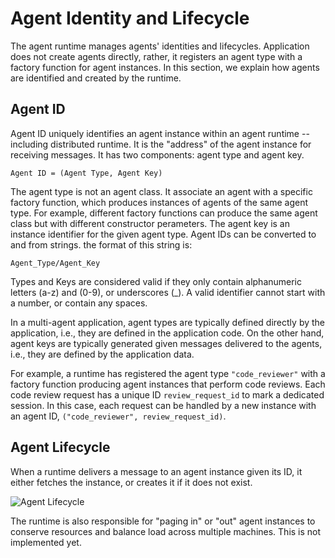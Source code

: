 # Agent Identity and Lifecycle

The agent runtime manages agents' identities
and lifecycles.
Application does not create agents directly, rather,
it registers an agent type with a factory function for
agent instances.
In this section, we explain how agents are identified
and created by the runtime.

## Agent ID

Agent ID uniquely identifies an agent instance within
an agent runtime -- including distributed runtime.
It is the "address" of the agent instance for receiving messages.
It has two components: agent type and agent key.

```{note}
Agent ID = (Agent Type, Agent Key)
```

The agent type is not an agent class.
It associate an agent with a specific
factory function, which produces instances of agents
of the same agent type.
For example, different factory functions can produce the same
agent class but with different constructor perameters.
The agent key is an instance identifier
for the given agent type.
Agent IDs can be converted to and from strings. the format of this string is:
```{note}
Agent_Type/Agent_Key
```
Types and Keys are considered valid if they only contain alphanumeric letters (a-z) and (0-9), or underscores (_). A valid identifier cannot start with a number, or contain any spaces.

In a multi-agent application, agent types are
typically defined directly by the application, i.e., they
are defined in the application code.
On the other hand, agent keys are typically generated given
messages delivered to the agents, i.e., they are defined
by the application data.

For example, a runtime has registered the agent type `"code_reviewer"`
with a factory function producing agent instances that perform
code reviews. Each code review request has a unique ID `review_request_id`
to mark a dedicated
session.
In this case, each request can be handled by a new instance
with an agent ID, `("code_reviewer", review_request_id)`.

## Agent Lifecycle

When a runtime delivers a message to an agent instance given its ID,
it either fetches the instance,
or creates it if it does not exist.

![Agent Lifecycle](agent-lifecycle.svg)

The runtime is also responsible for "paging in" or "out" agent instances
to conserve resources and balance load across multiple machines.
This is not implemented yet.

